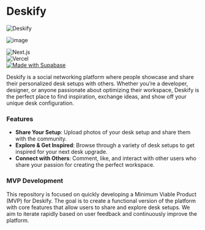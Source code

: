 # Deskify
![Deskify](https://github.com/user-attachments/assets/b6f702b3-c119-4e88-b4a0-32ebe80d1d6c)

![image](https://github.com/user-attachments/assets/cfbaab46-bd8c-4e9b-b07d-57909a699df2)

![Next.js](https://img.shields.io/badge/Made%20with-Next.js-000000?logo=next.js&logoColor=white) <br/>
![Vercel](https://img.shields.io/badge/Made%20with-Vercel-000000?logo=vercel&logoColor=white) <br/>
[![Made with Supabase](https://supabase.com/badge-made-with-supabase-dark.svg)](https://supabase.com) <br/>

Deskify is a social networking platform where people showcase and share their personalized desk setups with others. Whether you’re a developer, designer, or anyone passionate about optimizing their workspace, Deskify is the perfect place to find inspiration, exchange ideas, and show off your unique desk configuration.

### Features

- **Share Your Setup**: Upload photos of your desk setup and share them with the community.
- **Explore & Get Inspired**: Browse through a variety of desk setups to get inspired for your next desk upgrade.
- **Connect with Others**: Comment, like, and interact with other users who share your passion for creating the perfect workspace.

### MVP Development

This repository is focused on quickly developing a Minimum Viable Product (MVP) for Deskify. The goal is to create a functional version of the platform with core features that allow users to share and explore desk setups. We aim to iterate rapidly based on user feedback and continuously improve the platform.
